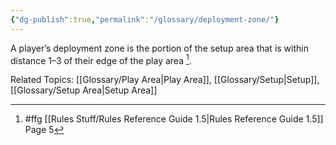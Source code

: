 ```yaml
---
{"dg-publish":true,"permalink":"/glossary/deployment-zone/"}
---
```


A player’s deployment zone is the portion of the setup area that is within distance 1–3 of their edge of the play area [^1].

Related Topics: [[Glossary/Play Area\|Play Area]], [[Glossary/Setup\|Setup]], [[Glossary/Setup Area\|Setup Area]]

[^1]: #ffg [[Rules Stuff/Rules Reference Guide 1.5\|Rules Reference Guide 1.5]] Page 5